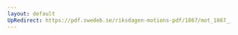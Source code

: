 ```yaml
---
layout: default
UpRedirect: https://pdf.swedeb.se/riksdagen-motions-pdf/1867/mot_1867__ak__00101.pdf
---
```

